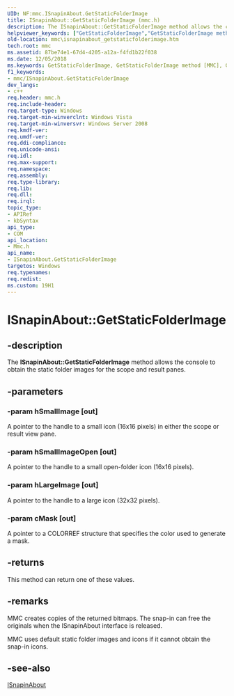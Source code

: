 ```yaml
---
UID: NF:mmc.ISnapinAbout.GetStaticFolderImage
title: ISnapinAbout::GetStaticFolderImage (mmc.h)
description: The ISnapinAbout::GetStaticFolderImage method allows the console to obtain the static folder images for the scope and result panes.helpviewer_keywords: ["GetStaticFolderImage","GetStaticFolderImage method [MMC]","GetStaticFolderImage method [MMC]","ISnapinAbout interface","ISnapinAbout interface [MMC]","GetStaticFolderImage method","ISnapinAbout.GetStaticFolderImage","ISnapinAbout::GetStaticFolderImage","_slate_isnapinabout_getstaticfolderimage","mmc.isnapinabout_getstaticfolderimage","mmc/ISnapinAbout::GetStaticFolderImage"]
old-location: mmc\isnapinabout_getstaticfolderimage.htm
tech.root: mmc
ms.assetid: 87be74e1-67d4-4205-a12a-f4fd1b22f038
ms.date: 12/05/2018
ms.keywords: GetStaticFolderImage, GetStaticFolderImage method [MMC], GetStaticFolderImage method [MMC],ISnapinAbout interface, ISnapinAbout interface [MMC],GetStaticFolderImage method, ISnapinAbout.GetStaticFolderImage, ISnapinAbout::GetStaticFolderImage, _slate_isnapinabout_getstaticfolderimage, mmc.isnapinabout_getstaticfolderimage, mmc/ISnapinAbout::GetStaticFolderImage
f1_keywords:
- mmc/ISnapinAbout.GetStaticFolderImage
dev_langs:
- c++
req.header: mmc.h
req.include-header: 
req.target-type: Windows
req.target-min-winverclnt: Windows Vista
req.target-min-winversvr: Windows Server 2008
req.kmdf-ver: 
req.umdf-ver: 
req.ddi-compliance: 
req.unicode-ansi: 
req.idl: 
req.max-support: 
req.namespace: 
req.assembly: 
req.type-library: 
req.lib: 
req.dll: 
req.irql: 
topic_type:
- APIRef
- kbSyntax
api_type:
- COM
api_location:
- Mmc.h
api_name:
- ISnapinAbout.GetStaticFolderImage
targetos: Windows
req.typenames: 
req.redist: 
ms.custom: 19H1
---
```


# ISnapinAbout::GetStaticFolderImage


## -description


The <b>ISnapinAbout::GetStaticFolderImage</b> method allows the console to obtain the static folder images for the scope and result panes.


## -parameters




### -param hSmallImage [out]

A pointer to the handle to a small icon (16x16 pixels) in either the scope or result view pane.


### -param hSmallImageOpen [out]

A pointer to the handle to a small open-folder icon (16x16 pixels).


### -param hLargeImage [out]

A pointer to the handle to a large icon (32x32 pixels).


### -param cMask [out]

A pointer to a 
COLORREF structure that specifies the color used to generate a mask.


## -returns



This method can return one of these values.




## -remarks



MMC creates copies of the returned bitmaps. The snap-in can free the originals when the 
ISnapinAbout interface is released.

MMC uses default static folder images and icons if it cannot obtain the snap-in icons.




## -see-also




<a href="https://docs.microsoft.com/windows/desktop/api/mmc/nn-mmc-isnapinabout">ISnapinAbout</a>
 

 

